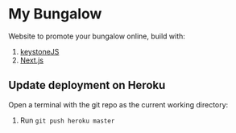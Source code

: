 # My Bungalow

Website to promote your bungalow online, build with:

1. [keystoneJS](http://keystonejs.com/)
2. [Next.js](https://github.com/zeit/next.js/)

## Update deployment on Heroku

Open a terminal with the git repo as the current working directory:

1. Run `git push heroku master`
